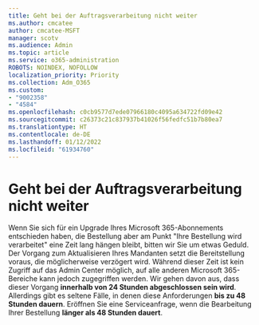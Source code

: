 ```yaml
---
title: Geht bei der Auftragsverarbeitung nicht weiter
ms.author: cmcatee
author: cmcatee-MSFT
manager: scotv
ms.audience: Admin
ms.topic: article
ms.service: o365-administration
ROBOTS: NOINDEX, NOFOLLOW
localization_priority: Priority
ms.collection: Adm_O365
ms.custom:
- "9002358"
- "4584"
ms.openlocfilehash: c0cb9577d7ede07966180c4095a634722fd09e42
ms.sourcegitcommit: c26373c21c837937b41026f56fedfc51b7b80ea7
ms.translationtype: HT
ms.contentlocale: de-DE
ms.lasthandoff: 01/12/2022
ms.locfileid: "61934760"
---
```

# <a name="stuck-on-processing-order"></a>Geht bei der Auftragsverarbeitung nicht weiter

Wenn Sie sich für ein Upgrade Ihres Microsoft 365-Abonnements entschieden haben, die Bestellung aber am Punkt "Ihre Bestellung wird verarbeitet" eine Zeit lang hängen bleibt, bitten wir Sie um etwas Geduld. Der Vorgang zum Aktualisieren Ihres Mandanten setzt die Bereitstellung voraus, die möglicherweise verzögert wird. Während dieser Zeit ist kein Zugriff auf das Admin Center möglich, auf alle anderen Microsoft 365-Bereiche kann jedoch zugegriffen werden. Wir gehen davon aus, dass dieser Vorgang **innerhalb von 24 Stunden abgeschlossen sein wird**. Allerdings gibt es seltene Fälle, in denen diese Anforderungen **bis zu 48 Stunden dauern**. Eröffnen Sie eine Serviceanfrage, wenn die Bearbeitung Ihrer Bestellung **länger als 48 Stunden dauert**.

